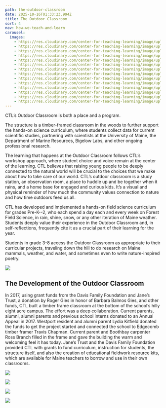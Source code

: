 ```yaml
---
path: the-outdoor-classroom
date: 2025-10-16T01:33:23.994Z
title: The Outdoor Classroom
sort: 4
nav: how-we-teach-and-learn
carousel:
  images:
    - https://res.cloudinary.com/center-for-teaching-learning/image/upload/v1738553590/unnamed-927_rh6k2y.jpg
    - https://res.cloudinary.com/center-for-teaching-learning/image/upload/v1738553590/unnamed-878_izjicl.jpg
    - https://res.cloudinary.com/center-for-teaching-learning/image/upload/v1760578391/unnamed-1696_r2jrjp.jpg
    - https://res.cloudinary.com/center-for-teaching-learning/image/upload/v1738553589/unnamed-875_btmis9.jpg
    - https://res.cloudinary.com/center-for-teaching-learning/image/upload/v1760577556/IMG_5642_orxmz5.heic
    - https://res.cloudinary.com/center-for-teaching-learning/image/upload/v1738553590/unnamed-876_kfvwir.jpg
    - https://res.cloudinary.com/center-for-teaching-learning/image/upload/v1738553589/unnamed-848_jkl4hd.jpg
    - https://res.cloudinary.com/center-for-teaching-learning/image/upload/v1738553589/unnamed-855_fs94hn.jpg
    - https://res.cloudinary.com/center-for-teaching-learning/image/upload/v1738553589/unnamed-847_jwwfas.jpg
    - https://res.cloudinary.com/center-for-teaching-learning/image/upload/v1738553829/unnamed-1192_gbre38.jpg
    - https://res.cloudinary.com/center-for-teaching-learning/image/upload/v1738553830/unnamed-1193_yxbbqf.jpg
    - https://res.cloudinary.com/center-for-teaching-learning/image/upload/v1738553831/unnamed-1194_que4i6.jpg
    - https://res.cloudinary.com/center-for-teaching-learning/image/upload/v1738553832/unnamed-1206_ztb5n5.jpg
    - https://res.cloudinary.com/center-for-teaching-learning/image/upload/v1674503508/general/IMG-1347_qgnlfo.jpg
---
```

CTL’s Outdoor Classroom is both a place and a program.

The structure is a timber-framed classroom in the woods to further support the hands-on science curriculum, where students collect data for current scientific studies, partnering with scientists at the University of Maine, the Department of Marine Resources, Bigelow Labs, and other ongoing professional research.

The learning that happens at the Outdoor Classroom follows CTL’s workshop approach, where student choice and voice remain at the center of the learning. CTL believes that raising young people to be deeply connected to the natural world will be crucial to the choices that we make about how to take care of our world. CTL’s outdoor classroom is a study station, an observation room, a place to huddle up and be together when it rains, and a home base for engaged and curious kids. It’s a visual and physical reminder of how much the community values connection to nature and how time outdoors feed us all.

CTL has developed and implemented a hands-on field science curriculum for grades Pre-K--2, who each spend a day each and every week on Forest Field Science, in rain, shine, snow, or any other iteration of Maine weather. Students deeply value their experience in the Outdoor Classroom and, in self-reflections, frequently cite it as a crucial part of their learning for the year.

Students in grade 3-8 access the Outdoor Classroom as appropriate to their curricular projects, traveling down the hill to do research on Maine mammals, weather, and water, and sometimes even to write nature-inspired poetry.

![](https://res.cloudinary.com/center-for-teaching-learning/image/upload/v1710382114/unnamed-190_w32dza.jpg)

## The Development of the Outdoor Classroom

In 2017, using grant funds from the Davis Family Foundation and Jane’s Trust, a donation by Roger Gies in honor of Barbara Balmos Gies, and other funds, CTL built a timber frame classroom at the bottom of the school’s hilly eight acre campus. The effort was a deep collaboration. Current parents, alumni, alumni parents and previous school interns donated to an Annual Appeal in 2017. Westport resident and alumni parent Lydia Kitfield donated the funds to get the project started and connected the school to Edgecomb timber framer Travis Chapman. Current parent and Boothbay carpenter Ross Branch filled in the frame and gave the building the warm and welcoming feel it has today. Jane’s Trust and the Davis Family Foundation provided CTL with grants to fund curriculum, instruction for students, the structure itself, and also the creation of educational fieldwork resource kits, which are available for Maine teachers to borrow and use in their own classrooms.

![](https://res.cloudinary.com/center-for-teaching-learning/image/upload/v1738553829/unnamed-1192_gbre38.jpg)

![](https://res.cloudinary.com/center-for-teaching-learning/image/upload/v1738553832/unnamed-1206_ztb5n5.jpg)

![](https://res.cloudinary.com/center-for-teaching-learning/image/upload/v1738553590/unnamed-876_kfvwir.jpg)

![](https://res.cloudinary.com/center-for-teaching-learning/image/upload/v1738553589/unnamed-848_jkl4hd.jpg)
